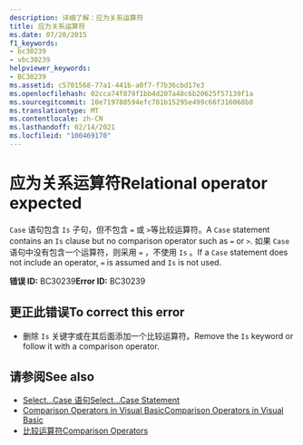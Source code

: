 ```yaml
---
description: 详细了解：应为关系运算符
title: 应为关系运算符
ms.date: 07/20/2015
f1_keywords:
- bc30239
- vbc30239
helpviewer_keywords:
- BC30239
ms.assetid: c5701568-77a1-441b-a0f7-f7b36cbd17e3
ms.openlocfilehash: 02cca74f879f1bb4d207a48c6b20625f57139f1a
ms.sourcegitcommit: 10e719780594efc781b15295e499c66f316068b8
ms.translationtype: MT
ms.contentlocale: zh-CN
ms.lasthandoff: 02/14/2021
ms.locfileid: "100469170"
---
```

# <a name="relational-operator-expected"></a><span data-ttu-id="8f3f4-103">应为关系运算符</span><span class="sxs-lookup"><span data-stu-id="8f3f4-103">Relational operator expected</span></span>

<span data-ttu-id="8f3f4-104">`Case` 语句包含 `Is` 子句，但不包含 `=` 或 `>`等比较运算符。</span><span class="sxs-lookup"><span data-stu-id="8f3f4-104">A `Case` statement contains an `Is` clause but no comparison operator such as `=` or `>`.</span></span> <span data-ttu-id="8f3f4-105">如果 `Case` 语句中没有包含一个运算符，则采用 `=` ，不使用 `Is` 。</span><span class="sxs-lookup"><span data-stu-id="8f3f4-105">If a `Case` statement does not include an operator, `=` is assumed and `Is` is not used.</span></span>  
  
 <span data-ttu-id="8f3f4-106">**错误 ID:** BC30239</span><span class="sxs-lookup"><span data-stu-id="8f3f4-106">**Error ID:** BC30239</span></span>  
  
## <a name="to-correct-this-error"></a><span data-ttu-id="8f3f4-107">更正此错误</span><span class="sxs-lookup"><span data-stu-id="8f3f4-107">To correct this error</span></span>  
  
- <span data-ttu-id="8f3f4-108">删除 `Is` 关键字或在其后面添加一个比较运算符。</span><span class="sxs-lookup"><span data-stu-id="8f3f4-108">Remove the `Is` keyword or follow it with a comparison operator.</span></span>  
  
## <a name="see-also"></a><span data-ttu-id="8f3f4-109">请参阅</span><span class="sxs-lookup"><span data-stu-id="8f3f4-109">See also</span></span>

- [<span data-ttu-id="8f3f4-110">Select...Case 语句</span><span class="sxs-lookup"><span data-stu-id="8f3f4-110">Select...Case Statement</span></span>](../language-reference/statements/select-case-statement.md)
- [<span data-ttu-id="8f3f4-111">Comparison Operators in Visual Basic</span><span class="sxs-lookup"><span data-stu-id="8f3f4-111">Comparison Operators in Visual Basic</span></span>](../programming-guide/language-features/operators-and-expressions/comparison-operators.md)
- [<span data-ttu-id="8f3f4-112">比较运算符</span><span class="sxs-lookup"><span data-stu-id="8f3f4-112">Comparison Operators</span></span>](../language-reference/operators/comparison-operators.md)
